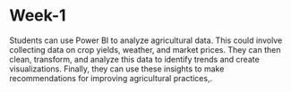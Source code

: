 # Week-1
Students can use Power BI to analyze agricultural data. This could involve collecting data on crop yields, weather, and market prices. They can then clean, transform, and analyze this data to identify trends and create visualizations. Finally, they can use these insights to make recommendations for improving agricultural practices,.
